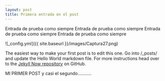 ```yaml
---
layout: post
title: Primera entrada en el post
---
```


Entrada de prueba como siempre 
Entrada de prueba como siempre 
Entrada de prueba como siempre 
Entrada de prueba como siempre 

![_config.yml]({{ site.baseurl }}/images/Captura27.png)


The easiest way to make your first post is to edit this one. Go into /_posts/ and update the Hello World markdown file. For more instructions head over to the [Jekyll Now repository](https://github.com/barryclark/jekyll-now) on GitHub.

MI PRIMER POST y casi el segundo...........
